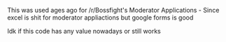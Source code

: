 This was used ages ago for /r/Bossfight's Moderator Applications - Since excel is shit for moderator appliactions but google forms is good

Idk if this code has any value nowadays or still works